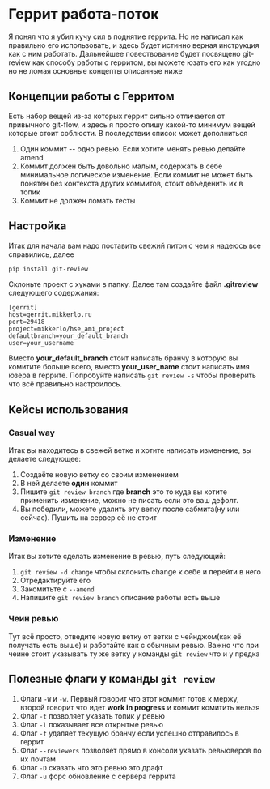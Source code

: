 # Геррит работа-поток

Я понял что я убил кучу сил в поднятие геррита. Но не написал как правильно его использовать, и здесь будет истинно верная инструкция как с ним работать.
Дальнейшее повествование будет посвящено git-review как способу работы с герритом, вы можете юзать его как угодно но не ломая основные концепты описанные ниже

## Концепции работы с Герритом
Есть набор вещей из-за которых геррит сильно отличается от привычного git-flow, и здесь я просто опишу какой-то минимум вещей которые стоит соблюсти. В последствии список может дополниться

1. Один коммит -- одно ревью. Если хотите менять ревью делайте amend
2. Коммит должен быть довольно малым, содержать в себе минимальное логическое изменение. Если коммит не может быть понятен без контекста других коммитов, стоит объеденить их в топик
3. Коммит не должен ломать тесты

## Настройка

Итак для начала вам надо поставить свежий питон с чем я надеюсь все справились, далее
```bash
pip install git-review
```

Склоньте проект с хуками в папку. Далее там создайте файл __.gitreview__ следующего содержания:
```
[gerrit]
host=gerrit.mikkerlo.ru
port=29418
project=mikkerlo/hse_ami_project
defaultbranch=your_default_branch
user=your_username
```

Вместо __your_default_branch__ стоит написать бранчу в которую вы комитите больше всего, вместо __your_user_name__ стоит написать имя юзера в геррите.
Попробуйте написать ```git review -s``` чтобы проверить что всё правильно настроилось.

## Кейсы использования

### Casual way
Итак вы находитесь в свежей ветке и хотите написать изменение, вы делаете следующее:
1. Создаёте новую ветку со своим изменением
2. В ней делаете __один__ коммит
3. Пишите ```git review branch``` где **branch** это то куда вы хотите применить изменение, можно не писать если это ваш дефолт.
4. Вы победили, можете удалить эту ветку после сабмита(ну или сейчас). Пушить на сервер её не стоит

### Изменение
Итак вы хотите сделать изменение в ревью, путь следующий:
1. ```git review -d change``` чтобы склонить change к себе и перейти в него
2. Отредактируйте его
3. Закомитьте с ```--amend```
4. Напишите ```git review branch``` описание работы есть выше


### Чеин ревью
Тут всё просто, отведите новую ветку от ветки с чейнджом(как её получать есть выше) и работайте как с обычным ревью. Важно что при чеине стоит указывать ту же ветку у команды ```git review``` что и у предка

## Полезные флаги у команды ```git review```
1. Флаги ```-W``` и ```-w```. Первый говорит что этот коммит готов к мержу, второй говорит что идет __work in progress__ и коммит комитить нельзя
2. Флаг ```-t``` позволяет указать топик у ревью
3. Флаг ```-l``` показывает все открытые ревью
4. Флаг ```-f``` удаляет текущую бранчу если успешно отправилось в геррит
5. Флаг ```--reviewers``` позволяет прямо в консоли указать ревьюверов по их почтам
6. Флаг ```-D``` сказать что это ревью это драфт
7. Флаг ```-u``` форс обновление с сервера геррита

